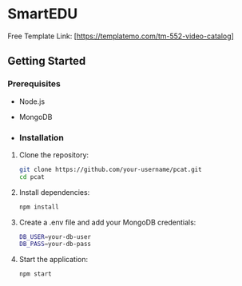# SmartEDU

Free Template Link: [https://templatemo.com/tm-552-video-catalog]

## Getting Started

### Prerequisites

- Node.js
- MongoDB

- ### Installation

1. Clone the repository:

   ```sh
   git clone https://github.com/your-username/pcat.git
   cd pcat
   
2. Install dependencies:
   
   ```sh
   npm install
   
4. Create a .env file and add your MongoDB credentials:
   
   ```sh
   DB_USER=your-db-user
   DB_PASS=your-db-pass
   
6. Start the application:

   ```sh
   npm start
